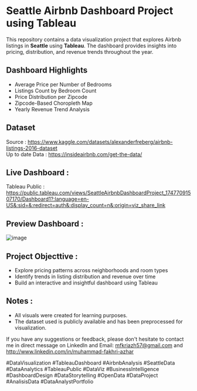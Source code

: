 # Seattle Airbnb Dashboard Project using Tableau  
This repository contains a data visualization project that explores Airbnb listings in **Seattle** using **Tableau**. The dashboard provides insights into pricing, distribution, and revenue trends throughout the year.

## Dashboard Highlights  
- Average Price per Number of Bedrooms  
- Listings Count by Bedroom Count
- Price Distribution per Zipcode  
- Zipcode-Based Choropleth Map  
- Yearly Revenue Trend Analysis

## Dataset
Source : https://www.kaggle.com/datasets/alexanderfreberg/airbnb-listings-2016-dataset  
Up to date Data : https://insideairbnb.com/get-the-data/  

## Live Dashboard :
Tableau Public : https://public.tableau.com/views/SeattleAirbnbDashboardProject_17477091507170/Dashboard1?:language=en-US&:sid=&:redirect=auth&:display_count=n&:origin=viz_share_link  

## Preview Dashboard :
![image](https://github.com/user-attachments/assets/73e06aed-6ce2-4a1f-be9a-2cbb3b04572e)

## Project Objecttive :  
- Explore pricing patterns across neighborhoods and room types
- Identify trends in listing distribution and revenue over time
- Build an interactive and insightful dashboard using Tableau

## Notes :
- All visuals were created for learning purposes.
- The dataset used is publicly available and has been preprocessed for visualization.

If you have any suggestions or feedback, please don't hesitate to contact me in direct message on LinkedIn and Email: mfkriazh57@gmail.com and http://www.linkedin.com/in/muhammad-fakhri-azhar  

#DataVisualization #TableauDashboard #AirbnbAnalysis #SeattleData #DataAnalytics #TableauPublic #DataViz #BusinessIntelligence #DashboardDesign #DataStorytelling #OpenData #DataProject #AnalisisData #DataAnalystPortfolio
